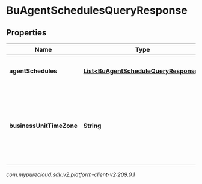 # BuAgentSchedulesQueryResponse


## Properties

| Name | Type | Description | Notes |
| ------------ | ------------- | ------------- | ------------- |
| **agentSchedules** | [**List&lt;BuAgentScheduleQueryResponse&gt;**](BuAgentScheduleQueryResponse) | The requested agent schedules |  [optional] |
| **businessUnitTimeZone** | **String** | The time zone configured for the business unit to which these schedules apply |  [optional] |




_com.mypurecloud.sdk.v2:platform-client-v2:209.0.1_
